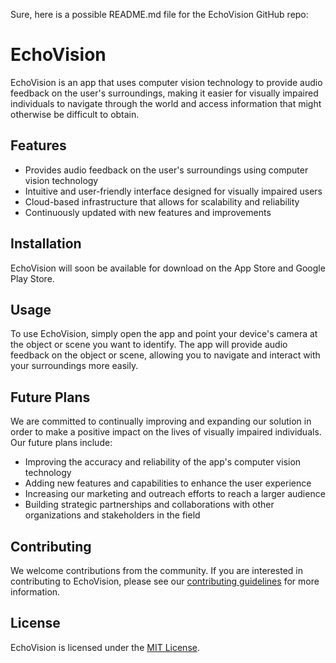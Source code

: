Sure, here is a possible README.md file for the EchoVision GitHub repo:

# EchoVision

EchoVision is an app that uses computer vision technology to provide audio feedback on the user's surroundings, making it easier for visually impaired individuals to navigate through the world and access information that might otherwise be difficult to obtain.

## Features

- Provides audio feedback on the user's surroundings using computer vision technology
- Intuitive and user-friendly interface designed for visually impaired users
- Cloud-based infrastructure that allows for scalability and reliability
- Continuously updated with new features and improvements

## Installation

EchoVision will soon be available for download on the App Store and Google Play Store.

## Usage

To use EchoVision, simply open the app and point your device's camera at the object or scene you want to identify. The app will provide audio feedback on the object or scene, allowing you to navigate and interact with your surroundings more easily.

## Future Plans

We are committed to continually improving and expanding our solution in order to make a positive impact on the lives of visually impaired individuals. Our future plans include:

- Improving the accuracy and reliability of the app's computer vision technology
- Adding new features and capabilities to enhance the user experience
- Increasing our marketing and outreach efforts to reach a larger audience
- Building strategic partnerships and collaborations with other organizations and stakeholders in the field

## Contributing

We welcome contributions from the community. If you are interested in contributing to EchoVision, please see our [contributing guidelines](CONTRIBUTING.md) for more information.

## License

EchoVision is licensed under the [MIT License](LICENSE).